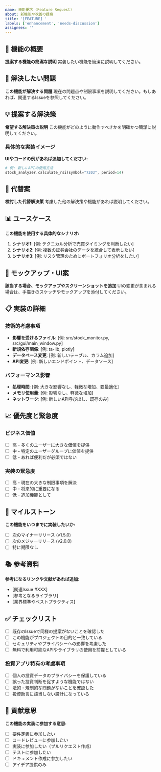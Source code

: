 ```yaml
---
name: 機能要求 (Feature Request)
about: 新機能や改善の提案
title: '[FEATURE] '
labels: ['enhancement', 'needs-discussion']
assignees: ''
---
```


## 🚀 機能の概要
**提案する機能の簡潔な説明**
実装したい機能を簡潔に説明してください。

## 🎯 解決したい問題
**この機能が解決する問題**
現在の問題点や制限事項を説明してください。もしあれば、関連するIssueを参照してください。

## 💡 提案する解決策
**希望する解決策の説明**
この機能がどのように動作すべきかを明確かつ簡潔に説明してください。

### 具体的な実装イメージ
**UIやコードの例があれば追加してください:**
```python
# 例: 新しいAPIの使用方法
stock_analyzer.calculate_rsi(symbol="7203", period=14)
```

## 🔄 代替案
**検討した代替解決策**
考慮した他の解決策や機能があれば説明してください。

## 📊 ユースケース
**この機能を使用する具体的なシナリオ:**
1. **シナリオ1**: [例: テクニカル分析で売買タイミングを判断したい]
2. **シナリオ2**: [例: 複数の証券会社のデータを統合して表示したい]
3. **シナリオ3**: [例: リスク管理のためにポートフォリオ分析をしたい]

## 🎨 モックアップ・UI案
**該当する場合、モックアップやスクリーンショットを追加**
UIの変更が含まれる場合は、手描きのスケッチやモックアップを添付してください。

## 📋 実装の詳細
### 技術的考慮事項
- **影響を受けるファイル**: [例: src/stock_monitor.py, src/gui/main_window.py]
- **新規依存関係**: [例: ta-lib, plotly]
- **データベース変更**: [例: 新しいテーブル、カラム追加]
- **API変更**: [例: 新しいエンドポイント、データソース]

### パフォーマンス影響
- **処理時間**: [例: 大きな影響なし、軽微な増加、要最適化]
- **メモリ使用量**: [例: 影響なし、軽微な増加]
- **ネットワーク**: [例: 新しいAPI呼び出し、既存のみ]

## 📈 優先度と緊急度
### ビジネス価値
- [ ] 高 - 多くのユーザーに大きな価値を提供
- [ ] 中 - 特定のユーザーグループに価値を提供
- [ ] 低 - あれば便利だが必須ではない

### 実装の緊急度
- [ ] 高 - 現在の大きな制限事項を解決
- [ ] 中 - 将来的に重要になる
- [ ] 低 - 追加機能として

## 🔄 マイルストーン
**この機能をいつまでに実装したいか:**
- [ ] 次のマイナーリリース (v1.5.0)
- [ ] 次のメジャーリリース (v2.0.0)
- [ ] 特に期限なし

## 📚 参考資料
**参考になるリンクや文献があれば追加:**
- [関連Issue #XXX]
- [参考となるライブラリ]
- [業界標準やベストプラクティス]

## ✅ チェックリスト
- [ ] 既存のIssueで同様の提案がないことを確認した
- [ ] この機能がプロジェクトの目的と一致している
- [ ] セキュリティやプライバシーへの影響を考慮した
- [ ] 無料で利用可能なAPIやライブラリの使用を前提としている

### 投資アプリ特有の考慮事項
- [ ] 個人の投資データのプライバシーを保護している
- [ ] 誤った投資判断を促すような機能ではない
- [ ] 法的・規制的な問題がないことを確認した
- [ ] 投資助言に該当しない設計になっている

## 🤝 貢献意思
**この機能の実装に参加する意思:**
- [ ] 要件定義に参加したい
- [ ] コードレビューに参加したい  
- [ ] 実装に参加したい（プルリクエスト作成）
- [ ] テストに参加したい
- [ ] ドキュメント作成に参加したい
- [ ] アイデア提供のみ